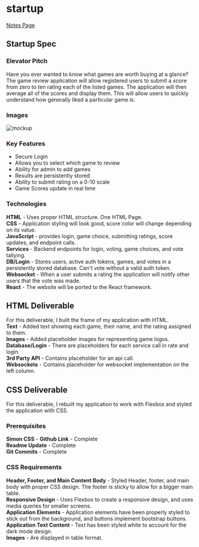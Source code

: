 # startup

[Notes Page](https://github.com/princecal/startup/blob/main/notes.md)

## Startup Spec
### Elevator Pitch
Have you ever wanted to know what games are worth buying at a glance? The game review application will allow registered users to submit a score from zero to ten rating each of the listed games. The application will then average all of the scores and display them. This will allow users to quickly understand how generally liked a particular game is.
### Images
![mockup](https://github.com/princecal/startup/assets/89960425/011e1390-0d45-4841-971c-1058ef5a23f3)

### Key Features
* Secure Login
* Allows you to select which game to review
* Ability for admin to add games
* Results are persistently stored
* Ability to submit rating on a 0-10 scale
* Game Scores update in real time
### Technologies
**HTML** - Uses proper HTML structure. One HTML Page.  
**CSS** - Application styling will look good, score color will change depending on its value.  
**JavaScript** - provides login, game choice, submitting ratings, score updates, and endpoint calls.  
**Services** - Backend endpoints for login, voting, game choices, and vote tallying.  
**DB/Login** - Stores users, active auth tokens, games, and votes in a persistently stored database. Can't vote without a valid auth token.  
**Websocket** - When a user submits a rating the application will notify other users that the vote was made.  
**React** - The website will be ported to the React framework.  

## HTML Deliverable
For this deliverable, I built the frame of my application with HTML.   
**Text** - Added text showing each game, their name, and the rating assigned to them.  
**Images** - Added placeholder images for representing game logos.  
**Database/Login** - There are placeholders for each service call in rate and login.  
**3rd Party API** - Contains placeholder for an api call.  
**Websockets** - Contains placeholder for websocket implementation on the left column.  

## CSS Deliverable  
For this deliverable, I rebuilt my application to work with Flexbox and styled the application with CSS.  
### Prerequisites  
**Simon CSS** - 
**Github Link** - Complete  
**Readme Update** - Complete  
**Git Commits** - Complete  
### CSS Requirements  
**Header, Footer, and Main Content Body** - Styled Header, footer, and main body with proper CSS design. The footer is sticky to allow for a bigger main table.  
**Responsive Design** - Uses Flexbox to create a responsive design, and uses media queries for smaller screens.   
**Application Elements** - Application elements have been properly styled to stick out from the background, and buttons implement bootstrap buttons.  
**Application Text Content** - Text has been styled white to account for the dark mode design.  
**Images** - Are displayed in table format.
